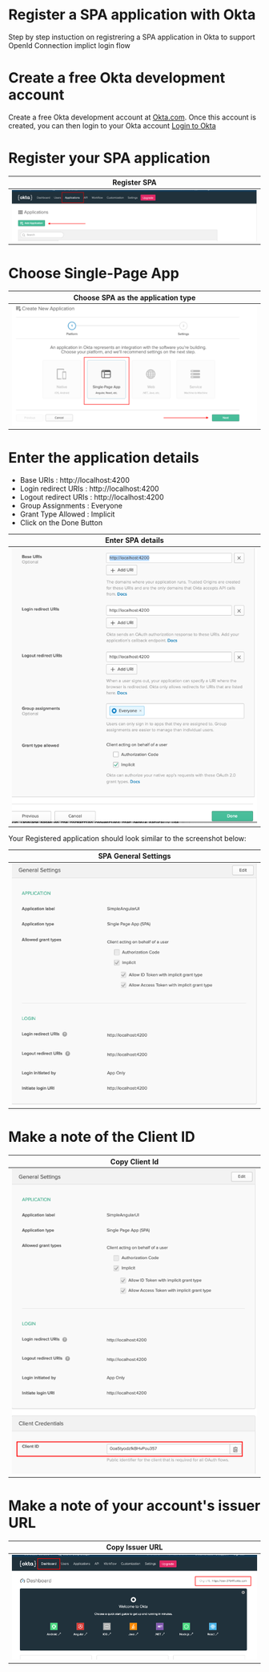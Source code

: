 # Register a SPA application with Okta

Step by step instuction on registrering a SPA application in Okta to support OpenId Connection implict login flow

# Create a free Okta development account

Create a free Okta development account at [Okta.com](https://developer.okta.com/signup/). Once this account is created, you can then login to your Okta account [Login to Okta](https://login.okta.com/)

# Register your SPA application

| Register SPA                                |
| ------------------------------------------- |
| ![Register SPA](./Okta_Add_application.png) |

# Choose Single-Page App

| Choose SPA as the application type                             |
| -------------------------------------------------------------- |
| ![Choose Single-Page App Option](./Choose_Single_Page_App.png) |

# Enter the application details

- Base URIs : http://localhost:4200
- Login redirect URIs : http://localhost:4200
- Logout redirect URIs : http://localhost:4200
- Group Assignments : Everyone
- Grant Type Allowed : Implicit
- Click on the Done Button

| Enter SPA details                                    |
| ---------------------------------------------------- |
| ![Enter Applcation Details](./Enter_App_Details.png) |

Your Registered application should look similar to the screenshot below:

| SPA General Settings                                                      |
| ------------------------------------------------------------------------- |
| ![Final General Settings for SPA Application](./SPA_General_Settings.png) |

# Make a note of the Client ID

| Copy Client Id                                       |
| ---------------------------------------------------- |
| ![Copy the Client ID](./Copy_Client_Credentials.png) |

# Make a note of your account's issuer URL

| Copy Issuer URL                                     |
| --------------------------------------------------- |
| ![Copy Account's Issuer URL](./Copy_issuer_url.png) |
